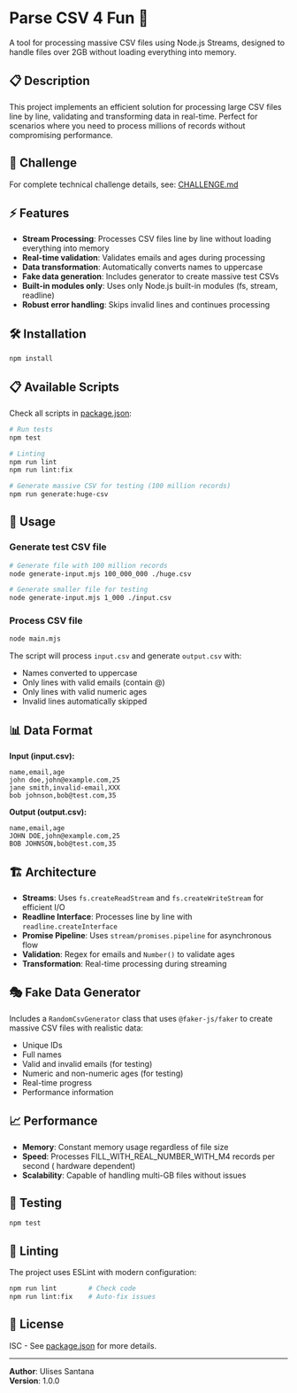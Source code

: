 # Parse CSV 4 Fun 🚀

A tool for processing massive CSV files using Node.js Streams, designed to
handle files over 2GB without loading everything into memory.

## 📋 Description

This project implements an efficient solution for processing large CSV files
line by line, validating and transforming data in real-time. Perfect for
scenarios where you need to process millions of records without compromising
performance.

## 🎯 Challenge

For complete technical challenge details, see: [CHALLENGE.md](./CHALLENGE.md)

## ⚡ Features

- **Stream Processing**: Processes CSV files line by line without loading
  everything into memory
- **Real-time validation**: Validates emails and ages during processing
- **Data transformation**: Automatically converts names to uppercase
- **Fake data generation**: Includes generator to create massive test CSVs
- **Built-in modules only**: Uses only Node.js built-in modules (fs, stream,
  readline)
- **Robust error handling**: Skips invalid lines and continues processing

## 🛠️ Installation

```bash
npm install
```

## 📋 Available Scripts

Check all scripts in [package.json](./package.json):

```bash
# Run tests
npm test

# Linting
npm run lint
npm run lint:fix

# Generate massive CSV for testing (100 million records)
npm run generate:huge-csv
```

## 🚀 Usage

### Generate test CSV file

```bash
# Generate file with 100 million records
node generate-input.mjs 100_000_000 ./huge.csv

# Generate smaller file for testing
node generate-input.mjs 1_000 ./input.csv
```

### Process CSV file

```bash
node main.mjs
```

The script will process `input.csv` and generate `output.csv` with:

- Names converted to uppercase
- Only lines with valid emails (contain @)
- Only lines with valid numeric ages
- Invalid lines automatically skipped

## 📊 Data Format

**Input (input.csv):**

```csv
name,email,age
john doe,john@example.com,25
jane smith,invalid-email,XXX
bob johnson,bob@test.com,35
```

**Output (output.csv):**

```csv
name,email,age
JOHN DOE,john@example.com,25
BOB JOHNSON,bob@test.com,35
```

## 🏗️ Architecture

- **Streams**: Uses `fs.createReadStream` and `fs.createWriteStream` for
  efficient I/O
- **Readline Interface**: Processes line by line with `readline.createInterface`
- **Promise Pipeline**: Uses `stream/promises.pipeline` for asynchronous flow
- **Validation**: Regex for emails and `Number()` to validate ages
- **Transformation**: Real-time processing during streaming

## 🎭 Fake Data Generator

Includes a `RandomCsvGenerator` class that uses `@faker-js/faker` to create
massive CSV files with realistic data:

- Unique IDs
- Full names
- Valid and invalid emails (for testing)
- Numeric and non-numeric ages (for testing)
- Real-time progress
- Performance information

## 📈 Performance

- **Memory**: Constant memory usage regardless of file size
- **Speed**: Processes FILL_WITH_REAL_NUMBER_WITH_M4 records per second (
  hardware dependent)
- **Scalability**: Capable of handling multi-GB files without issues

## 🧪 Testing

```bash
npm test
```

## 🔧 Linting

The project uses ESLint with modern configuration:

```bash
npm run lint        # Check code
npm run lint:fix    # Auto-fix issues
```

## 📝 License

ISC - See [package.json](./package.json) for more details.

---

**Author**: Ulises Santana  
**Version**: 1.0.0
